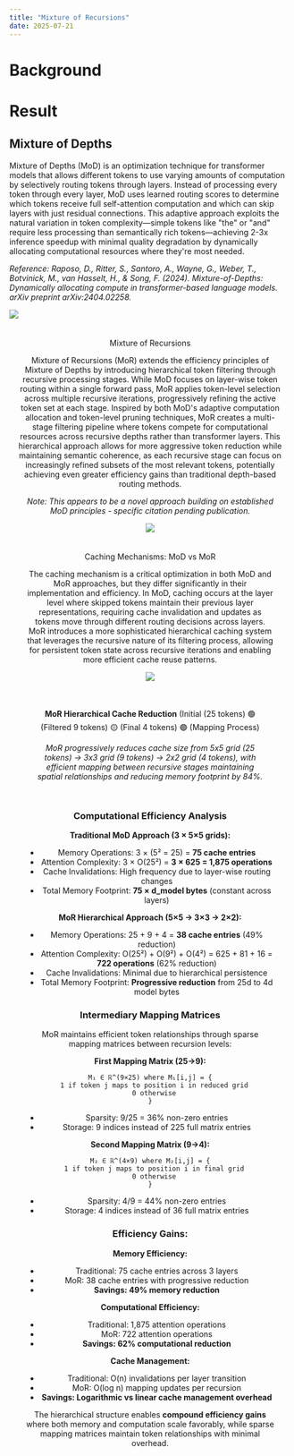 ```yaml
---
title: "Mixture of Recursions"
date: 2025-07-21
---
```


# Background

# Result


## Mixture of Depths

Mixture of Depths (MoD) is an optimization technique for transformer models that allows different tokens to use varying amounts of computation by selectively routing tokens through layers. Instead of processing every token through every layer, MoD uses learned routing scores to determine which tokens receive full self-attention computation and which can skip layers with just residual connections. This adaptive approach exploits the natural variation in token complexity—simple tokens like "the" or "and" require less processing than semantically rich tokens—achieving 2-3x inference speedup with minimal quality degradation by dynamically allocating computational resources where they're most needed.

*Reference: Raposo, D., Ritter, S., Santoro, A., Wayne, G., Weber, T., Botvinick, M., van Hasselt, H., & Song, F. (2024). Mixture-of-Depths: Dynamically allocating compute in transformer-based language models. arXiv preprint arXiv:2404.02258.*

<img src='https://raw.githubusercontent.com/damoonsh/w/refs/heads/main/assets/images/mod-expert-toekn.png'/>


<div align="center" style="margin-top: 20px; padding: 15px;; border-radius: 8px>

**MoD Token Filtering Process** 🔵 (Active tokens) 🔴 (Elimintaed Tokens)

*The Mixture of Depths (MoD) algorithm progressively reduces the token set through recursive filtering, retaining only the most semantically relevant tokens for downstream processing.*

</div>


## Mixture of Recursions

Mixture of Recursions (MoR) extends the efficiency principles of Mixture of Depths by introducing hierarchical token filtering through recursive processing stages. While MoD focuses on layer-wise token routing within a single forward pass, MoR applies token-level selection across multiple recursive iterations, progressively refining the active token set at each stage. Inspired by both MoD's adaptive computation allocation and token-level pruning techniques, MoR creates a multi-stage filtering pipeline where tokens compete for computational resources across recursive depths rather than transformer layers. This hierarchical approach allows for more aggressive token reduction while maintaining semantic coherence, as each recursive stage can focus on increasingly refined subsets of the most relevant tokens, potentially achieving even greater efficiency gains than traditional depth-based routing methods.

*Note: This appears to be a novel approach building on established MoD principles - specific citation pending publication.*


<img src='https://raw.githubusercontent.com/damoonsh/w/refs/heads/main/assets/images/mor-expert-toekn.png'/>

<div align="center" style="margin-top: 20px; padding: 15px;; border-radius: 8px>

**MoR Token Filtering Process** 🔵 (Active tokens) 🔴 (Elimintaed Tokens)

*The Mixture of Ranks (MoR) algorithm progressively reduces the token set through recursive filtering, retaining only the most semantically relevant tokens for downstream processing.*

</div>

## Caching Mechanisms: MoD vs MoR

The caching mechanism is a critical optimization in both MoD and MoR approaches, but they differ significantly in their implementation and efficiency. In MoD, caching occurs at the layer level where skipped tokens maintain their previous layer representations, requiring cache invalidation and updates as tokens move through different routing decisions across layers. MoR introduces a more sophisticated hierarchical caching system that leverages the recursive nature of its filtering process, allowing for persistent token state across recursive iterations and enabling more efficient cache reuse patterns.

<img src='https://raw.githubusercontent.com/damoonsh/w/refs/heads/main/assets/images/MoR_MoR_caching.png'/>

<div align="center" style="margin-top: 20px; padding: 15px; border-radius: 8px">

**MoR Hierarchical Cache Reduction** (Initial (25 tokens) 🟢 (Filtered 9 tokens) 🟡 (Final 4 tokens) 🟣 (Mapping Process)

*MoR progressively reduces cache size from 5x5 grid (25 tokens) → 3x3 grid (9 tokens) → 2x2 grid (4 tokens), with efficient mapping between recursive stages maintaining spatial relationships and reducing memory footprint by 84%.*

</div>

### Computational Efficiency Analysis

**Traditional MoD Approach (3 × 5×5 grids):**
- Memory Operations: 3 × (5² = 25) = **75 cache entries**
- Attention Complexity: 3 × O(25²) = **3 × 625 = 1,875 operations**
- Cache Invalidations: High frequency due to layer-wise routing changes
- Total Memory Footprint: **75 × d_model bytes** (constant across layers)

**MoR Hierarchical Approach (5×5 → 3×3 → 2×2):**
- Memory Operations: 25 + 9 + 4 = **38 cache entries** (49% reduction)
- Attention Complexity: O(25²) + O(9²) + O(4²) = 625 + 81 + 16 = **722 operations** (62% reduction)
- Cache Invalidations: Minimal due to hierarchical persistence
- Total Memory Footprint: **Progressive reduction** from 25d to 4d model bytes

### Intermediary Mapping Matrices

MoR maintains efficient token relationships through sparse mapping matrices between recursion levels:

**First Mapping Matrix (25→9):**
```
M₁ ∈ ℝ^(9×25) where M₁[i,j] = {
  1 if token j maps to position i in reduced grid
  0 otherwise
}
```
- Sparsity: 9/25 = 36% non-zero entries
- Storage: 9 indices instead of 225 full matrix entries

**Second Mapping Matrix (9→4):**
```
M₂ ∈ ℝ^(4×9) where M₂[i,j] = {
  1 if token j maps to position i in final grid
  0 otherwise
}
```
- Sparsity: 4/9 = 44% non-zero entries
- Storage: 4 indices instead of 36 full matrix entries

### Efficiency Gains:

**Memory Efficiency:**
- Traditional: 75 cache entries across 3 layers
- MoR: 38 cache entries with progressive reduction
- **Savings: 49% memory reduction**

**Computational Efficiency:**
- Traditional: 1,875 attention operations
- MoR: 722 attention operations  
- **Savings: 62% computational reduction**

**Cache Management:**
- Traditional: O(n) invalidations per layer transition
- MoR: O(log n) mapping updates per recursion
- **Savings: Logarithmic vs linear cache management overhead**

The hierarchical structure enables **compound efficiency gains** where both memory and computation scale favorably, while sparse mapping matrices maintain token relationships with minimal overhead.